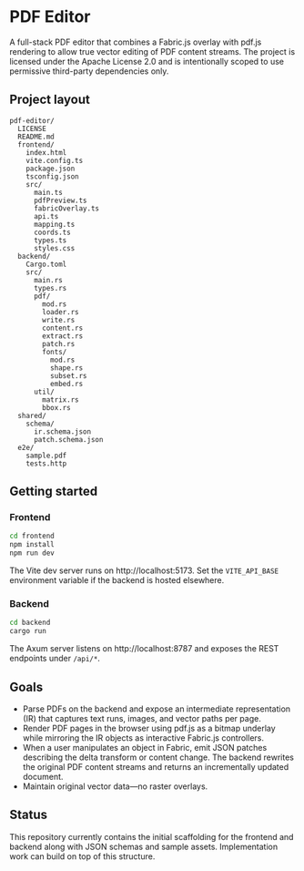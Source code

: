 # PDF Editor

A full-stack PDF editor that combines a Fabric.js overlay with pdf.js rendering to allow true vector editing of PDF content streams. The project is licensed under the Apache License 2.0 and is intentionally scoped to use permissive third-party dependencies only.

## Project layout

```
pdf-editor/
  LICENSE
  README.md
  frontend/
    index.html
    vite.config.ts
    package.json
    tsconfig.json
    src/
      main.ts
      pdfPreview.ts
      fabricOverlay.ts
      api.ts
      mapping.ts
      coords.ts
      types.ts
      styles.css
  backend/
    Cargo.toml
    src/
      main.rs
      types.rs
      pdf/
        mod.rs
        loader.rs
        write.rs
        content.rs
        extract.rs
        patch.rs
        fonts/
          mod.rs
          shape.rs
          subset.rs
          embed.rs
      util/
        matrix.rs
        bbox.rs
  shared/
    schema/
      ir.schema.json
      patch.schema.json
  e2e/
    sample.pdf
    tests.http
```

## Getting started

### Frontend

```bash
cd frontend
npm install
npm run dev
```

The Vite dev server runs on http://localhost:5173. Set the `VITE_API_BASE` environment variable if the backend is hosted elsewhere.

### Backend

```bash
cd backend
cargo run
```

The Axum server listens on http://localhost:8787 and exposes the REST endpoints under `/api/*`.

## Goals

* Parse PDFs on the backend and expose an intermediate representation (IR) that captures text runs, images, and vector paths per page.
* Render PDF pages in the browser using pdf.js as a bitmap underlay while mirroring the IR objects as interactive Fabric.js controllers.
* When a user manipulates an object in Fabric, emit JSON patches describing the delta transform or content change. The backend rewrites the original PDF content streams and returns an incrementally updated document.
* Maintain original vector data—no raster overlays.

## Status

This repository currently contains the initial scaffolding for the frontend and backend along with JSON schemas and sample assets. Implementation work can build on top of this structure.
